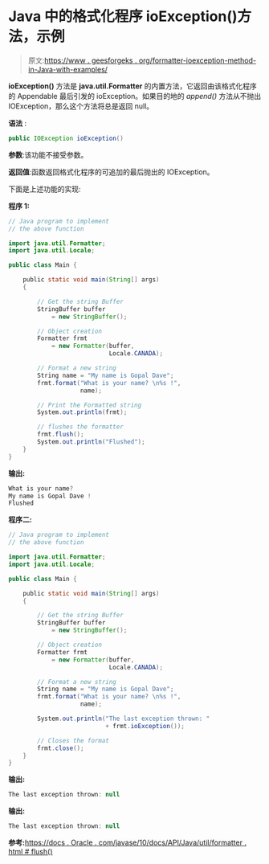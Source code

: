 # Java 中的格式化程序 ioException()方法，示例

> 原文:[https://www . geesforgeks . org/formatter-ioexception-method-in-Java-with-examples/](https://www.geeksforgeeks.org/formatter-ioexception-method-in-java-with-examples/)

**ioException()** 方法是 **java.util.Formatter** 的内置方法，它返回由该格式化程序的 Appendable 最后引发的 ioException。如果目的地的 *append()* 方法从不抛出 IOException，那么这个方法将总是返回 null。

**语法** :

```java
public IOException ioException()
```

**参数**:该功能不接受参数。

**返回值**:函数返回格式化程序的可追加的最后抛出的 IOException。

下面是上述功能的实现:

**程序 1:**

```java
// Java program to implement
// the above function

import java.util.Formatter;
import java.util.Locale;

public class Main {

    public static void main(String[] args)
    {

        // Get the string Buffer
        StringBuffer buffer
            = new StringBuffer();

        // Object creation
        Formatter frmt
            = new Formatter(buffer,
                            Locale.CANADA);

        // Format a new string
        String name = "My name is Gopal Dave";
        frmt.format("What is your name? \n%s !",
                    name);

        // Print the Formatted string
        System.out.println(frmt);

        // flushes the formatter
        frmt.flush();
        System.out.println("Flushed");
    }
}
```

**输出:**

```java
What is your name? 
My name is Gopal Dave !
Flushed

```

**程序二:**

```java
// Java program to implement
// the above function

import java.util.Formatter;
import java.util.Locale;

public class Main {

    public static void main(String[] args)
    {

        // Get the string Buffer
        StringBuffer buffer
            = new StringBuffer();

        // Object creation
        Formatter frmt
            = new Formatter(buffer,
                            Locale.CANADA);

        // Format a new string
        String name = "My name is Gopal Dave";
        frmt.format("What is your name? \n%s !",
                    name);

        System.out.println("The last exception thrown: "
                           + frmt.ioException());

        // Closes the format
        frmt.close();
    }
}
```

**输出:**

```java
The last exception thrown: null

```

**输出:**

```java
The last exception thrown: null

```

**参考:**[https://docs . Oracle . com/javase/10/docs/API/Java/util/formatter . html # flush()](https://docs.oracle.com/javase/10/docs/api/java/util/Formatter.html#flush())